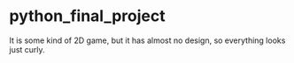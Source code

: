 # python_final_project
It is some kind of 2D game, but it has almost no design, so everything looks just curly.
